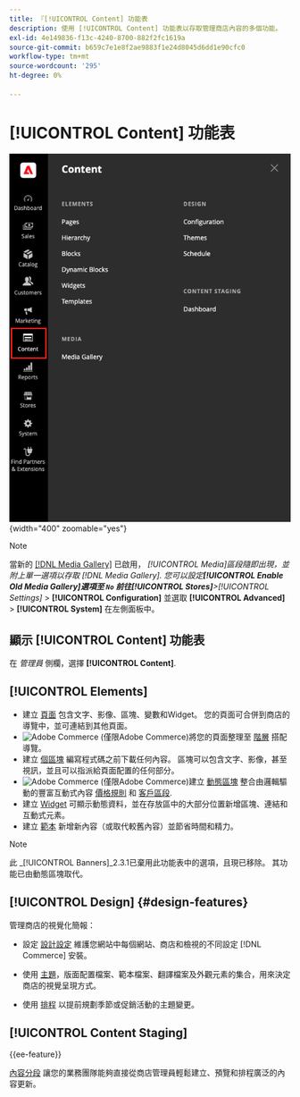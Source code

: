 ```yaml
---
title: 『[!UICONTROL Content] 功能表
description: 使用 [!UICONTROL Content] 功能表以存取管理商店內容的多個功能。
exl-id: 4e149836-f13c-4240-8700-882f2fc1619a
source-git-commit: b659c7e1e8f2ae9883f1e24d8045d6dd1e90cfc0
workflow-type: tm+mt
source-wordcount: '295'
ht-degree: 0%

---
```


# [!UICONTROL Content] 功能表

![此 [!UICONTROL Content] Admin中顯示的功能表](./assets/admin-menu-content.png){width="400" zoomable="yes"}

>[!NOTE]
>
>當新的 [[!DNL Media Gallery]](media-gallery.md) 已啟用， _[!UICONTROL Media]_區段隨即出現，並附上單一選項以存取 [!DNL Media Gallery]. 您可以設定&#x200B;**[!UICONTROL Enable Old Media Gallery]**選項至 `No` 前往&#x200B;**[!UICONTROL Stores]**>_[!UICONTROL Settings]_ > **[!UICONTROL Configuration]** 並選取 **[!UICONTROL Advanced]** > **[!UICONTROL System]** 在左側面板中。

## 顯示 [!UICONTROL Content] 功能表

在 _管理員_ 側欄，選擇 **[!UICONTROL Content]**.

## [!UICONTROL Elements]

- 建立 [頁面](pages.md) 包含文字、影像、區塊、變數和Widget。 您的頁面可合併到商店的導覽中，並可連結到其他頁面。
- ![Adobe Commerce](../assets/adobe-logo.svg) (僅限Adobe Commerce)將您的頁面整理至 [階層](page-hierarchy.md) 搭配導覽。
- 建立 [個區塊](blocks.md) 編寫程式碼之前下載任何內容。 區塊可以包含文字、影像，甚至視訊，並且可以指派給頁面配置的任何部分。
- ![Adobe Commerce](../assets/adobe-logo.svg) (僅限Adobe Commerce)建立 [動態區塊](dynamic-blocks.md) 整合由邏輯驅動的豐富互動式內容 [價格規則](../merchandising-promotions/introduction.md#promotions) 和 [客戶區段](../customers/customer-segments.md).
- 建立 [Widget](widgets.md) 可顯示動態資料，並在存放區中的大部分位置新增區塊、連結和互動式元素。
- 建立 [範本](../page-builder/templates.md) 新增新內容（或取代較舊內容）並節省時間和精力。

>[!NOTE]
>
>此 _[!UICONTROL Banners]_2.3.1已棄用此功能表中的選項，且現已移除。 其功能已由動態區塊取代。

## [!UICONTROL Design] {#design-features}

管理商店的視覺化簡報：

- 設定 [設計設定](configuration.md) 維護您網站中每個網站、商店和檢視的不同設定 [!DNL Commerce] 安裝。

- 使用 [主題](themes.md)，版面配置檔案、範本檔案、翻譯檔案及外觀元素的集合，用來決定商店的視覺呈現方式。

- 使用 [排程](schedule.md) 以提前規劃季節或促銷活動的主題變更。

## [!UICONTROL Content Staging]

{{ee-feature}}

[內容分段](content-staging.md) 讓您的業務團隊能夠直接從商店管理員輕鬆建立、預覽和排程廣泛的內容更新。
